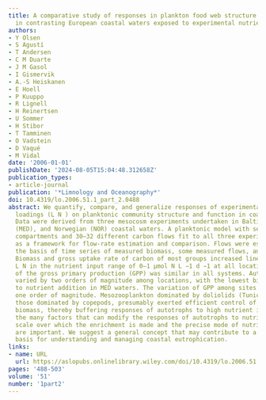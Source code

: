 ```yaml
---
title: A comparative study of responses in plankton food web structure and function
  in contrasting European coastal waters exposed to experimental nutrient addition
authors:
- Y Olsen
- S Agustí
- T Andersen
- C M Duarte
- J M Gasol
- I Gismervik
- A.-S Heiskanen
- E Hoell
- P Kuuppo
- R Lignell
- H Reinertsen
- U Sommer
- H Stibor
- T Tamminen
- O Vadstein
- D Vaqué
- M Vidal
date: '2006-01-01'
publishDate: '2024-08-05T15:04:48.312658Z'
publication_types:
- article-journal
publication: '*Limnology and Oceanography*'
doi: 10.4319/lo.2006.51.1_part_2.0488
abstract: We quantify, compare, and generalize responses of experimental nutrient
  loadings (L N ) on planktonic community structure and function in coastal waters.
  Data were derived from three mesocosm experiments undertaken in Baltic (BAL), Mediterranean
  (MED), and Norwegian (NOR) coastal waters. A planktonic model with seven functional
  compartments and 30–32 different carbon flows fit to all three experiments was used
  as a framework for flow‐rate estimation and comparison. Flows were estimated on
  the basis of time series of measured biomass, some measured flows, and inverse modeling.
  Biomass and gross uptake rate of carbon of most groups increased linearly with increasing
  L N in the nutrient input range of 0–1 µmol N L −1 d −1 at all locations. The fate
  of the gross primary production (GPP) was similar in all systems. Autotrophic biomass
  varied by two orders of magnitude among locations, with the lowest biomass and response
  to nutrient addition in MED waters. The variation of GPP among sites was less than
  one order of magnitude. Mesozooplankton dominated by doliolids (Tunicata), but not
  those dominated by copepods, presumably exerted efficient control of the autotrophic
  biomass, thereby buffering responses of autotrophs to high nutrient input. Among
  the many factors that can modify the responses of autotrophs to nutrients, the time
  scale over which the enrichment is made and the precise mode of nutrient enrichment
  are important. We suggest a general concept that may contribute to a scientific
  basis for understanding and managing coastal eutrophication.
links:
- name: URL
  url: https://aslopubs.onlinelibrary.wiley.com/doi/10.4319/lo.2006.51.1_part_2.0488
pages: '488-503'
volume: '51'
number: '1part2'
---
```

